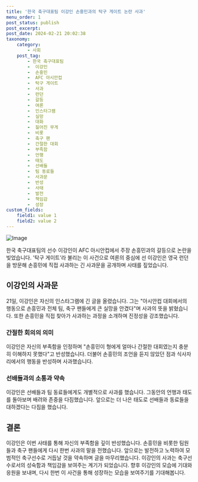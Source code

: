 ```yaml
---
title: '한국 축구대표팀 이강인 손흥민과의 탁구 게이트 논란 사과'
menu_order: 1
post_status: publish
post_excerpt: 
post_date: 2024-02-21 20:02:38
taxonomy:
    category:
        - 사회
    post_tag:
        - 한국 축구대표팀
        -  이강인
        -  손흥민
        -  AFC 아시안컵
        -  탁구 게이트
        -  사과
        -  런던
        -  갈등
        -  여론
        -  인스타그램
        -  실망
        -  대화
        -  짊어진 무게
        -  비롯
        -  축구 팬
        -  간절한 대회
        -  부족함
        -  언행
        -  태도
        -  선배들
        -  팀 동료들
        -  사과문
        -  반성
        -  사태
        -  발전
        -  책임감
        -  성장
custom_fields:
    field1: value 1
    field2: value 2
---
```


![Image](https://imgnews.pstatic.net/image/052/2024/02/21/202402210818440918_t_20240221082101869.jpg?type=w647)

한국 축구대표팀의 선수 이강인이 AFC 아시안컵에서 주장 손흥민과의 갈등으로 논란을 빚었습니다. '탁구 게이트'라 불리는 이 사건으로 여론의 중심에 선 이강인은 영국 런던을 방문해 손흥민에 직접 사과하는 긴 사과문을 공개하며 사태를 짚었습니다.
## 이강인의 사과문
21일, 이강인은 자신의 인스타그램에 긴 글을 올렸습니다. 그는 "아시안컵 대회에서의 행동으로 손흥민과 전체 팀, 축구 팬들에게 큰 실망을 안겼다"며 사과의 뜻을 밝혔습니다. 또한 손흥민을 직접 찾아가 사과하는 과정을 소개하며 진정성을 강조했습니다.
### 간절한 회의의 의미
이강인은 자신의 부족함을 인정하며 "손흥민이 형에게 얼마나 간절한 대회였는지 충분히 이해하지 못했다"고 반성했습니다. 더불어 손흥민의 조언을 듣지 않았던 점과 식사자리에서의 행동을 반성하며 사과했습니다.
### 선배들과의 소통과 약속
이강인은 선배들과 팀 동료들에게도 개별적으로 사과를 했습니다. 그동안의 언행과 태도를 돌아보며 배려와 존중을 다짐했습니다. 앞으로는 더 나은 태도로 선배들과 동료들을 대하겠다는 다짐을 했습니다.
## 결론
이강인은 이번 사태를 통해 자신의 부족함을 깊이 반성했습니다. 손흥민을 비롯한 팀원들과 축구 팬들에게 다시 한번 사과의 말을 전했습니다. 앞으로는 발전하고 노력하여 모범적인 축구선수로 거듭날 것을 약속하며 글을 마무리했습니다.
이강인의 사과는 축구선수로서의 성숙함과 책임감을 보여주는 계기가 되었습니다. 향후 이강인의 모습에 기대와 응원을 보내며, 다시 한번 이 사건을 통해 성장하는 모습을 보여주기를 기대해봅니다.
